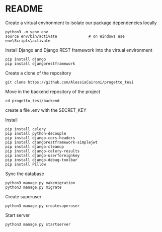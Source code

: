 # README 

Create a virtual environment to isolate our package dependencies locally 
```
python3 -m venv env
source env/bin/activate              # on Windows use env\Scripts\activate
```

Install Django and Django REST framework into the virtual environment
```
pip install django
pip install djangorestframework
```

Create a clone of the repository 
```
git clone https://github.com/AlessiaCaironi/progetto_tesi
```

Move in the backend repository of the project
```
cd progetto_tesi/backend
```

create a file .env with the SECRET_KEY

Install
```
pip install celery
pip install python-decouple
pip install django-cors-headers
pip install djangorestframework-simplejwt
pip install django-cleanup
pip install django-celery-results
pip install django-userforeignkey
pip install django-debug-toolbar
pip install Pillow

```

Sync the database
```
python3 manage.py makemigration
python3 manage.py migrate
```

Create superuser
```
python3 manage.py createsuperuser
```

Start server
```
python3 manage.py startserver
```
